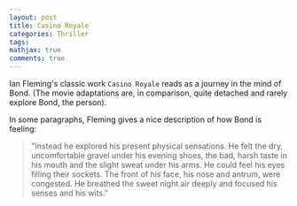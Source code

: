 ```yaml
---
layout: post
title: Casino Royale
categories: Thriller
tags:
mathjax: true
comments: true
---
```


Ian Fleming's classic work `Casino Royale` reads as a journey in the mind of Bond.  (The movie adaptations are, in comparison, quite detached and rarely explore Bond, the person).

In some paragraphs, Fleming gives a nice description of how Bond is feeling: 

>"Instead he explored his present physical sensations. He felt the dry, uncomfortable gravel under his evening shoes, the bad, harsh taste in his mouth and the slight sweat under his arms. He could feel his eyes filling their sockets. The front of his face, his nose and antrum, were congested. He breathed the sweet night air deeply and focused his senses and his wits."
